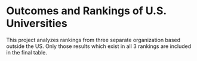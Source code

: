 # Outcomes and Rankings of U.S. Universities

This project analyzes rankings from three separate organization based outside the US. 
Only those results which exist in all 3 rankings are included in the final table.

